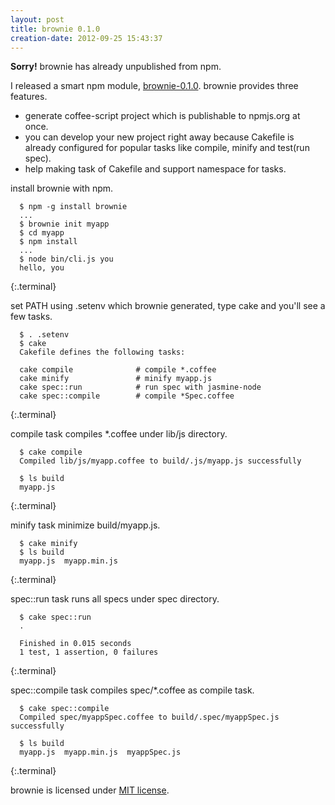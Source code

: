 ```yaml
---
layout: post
title: brownie 0.1.0
creation-date: 2012-09-25 15:43:37
---
```

<div class='alert alert-error'>
  <strong>Sorry!</strong> brownie has already unpublished from npm.
</div>

I released a smart npm module, [brownie-0.1.0](https://github.com/tmtk75/brownie).
brownie provides three features.

- generate coffee-script project which is publishable to npmjs.org at once.
- you can develop your new project right away because Cakefile is already configured for popular tasks like compile, minify and test(run spec).
- help making task of Cakefile and support namespace for tasks.

install brownie with npm.

      $ npm -g install brownie
      ...
      $ brownie init myapp
      $ cd myapp
      $ npm install
      ...
      $ node bin/cli.js you
      hello, you
{:.terminal}

set PATH using .setenv which brownie generated, type cake and you'll see a few tasks.

      $ . .setenv
      $ cake
      Cakefile defines the following tasks:

      cake compile              # compile *.coffee
      cake minify               # minify myapp.js
      cake spec::run            # run spec with jasmine-node
      cake spec::compile        # compile *Spec.coffee
{:.terminal} 

compile task compiles \*.coffee under lib/js directory.

      $ cake compile
      Compiled lib/js/myapp.coffee to build/.js/myapp.js successfully

      $ ls build
      myapp.js
{:.terminal} 

minify task minimize build/myapp.js.

      $ cake minify
      $ ls build
      myapp.js  myapp.min.js
{:.terminal}

spec::run task runs all specs under spec directory.

      $ cake spec::run
      .
      
      Finished in 0.015 seconds
      1 test, 1 assertion, 0 failures
{:.terminal}

spec::compile task compiles spec/\*.coffee as compile task.

      $ cake spec::compile
      Compiled spec/myappSpec.coffee to build/.spec/myappSpec.js successfully

      $ ls build
      myapp.js  myapp.min.js  myappSpec.js
{:.terminal} 

brownie is licensed under [MIT license](http://opensource.org/licenses/mit-license.php).
